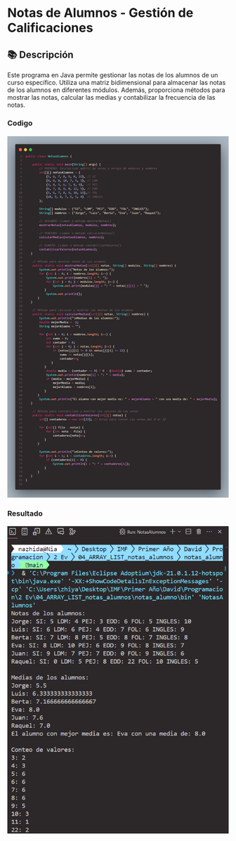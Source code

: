 # Notas de Alumnos - Gestión de Calificaciones

## 📚 Descripción

Este programa en Java permite gestionar las notas de los alumnos de un curso específico. Utiliza una matriz bidimensional para almacenar las notas de los alumnos en diferentes módulos. Además, proporciona métodos para mostrar las notas, calcular las medias y contabilizar la frecuencia de las notas.

### Codigo
#### ![alt text](img/Codigo.png)
### Resultado
#### ![alt text](img/Resultado.png)
